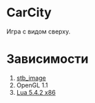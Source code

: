 # CarCity
Игра с видом сверху.

# Зависимости
1. [stb_image](https://github.com/nothings/stb/blob/master/stb_image.h)
2. OpenGL 1.1
3. [Lua 5.4.2 x86](https://sourceforge.net/projects/luabinaries/files/5.4.2)
